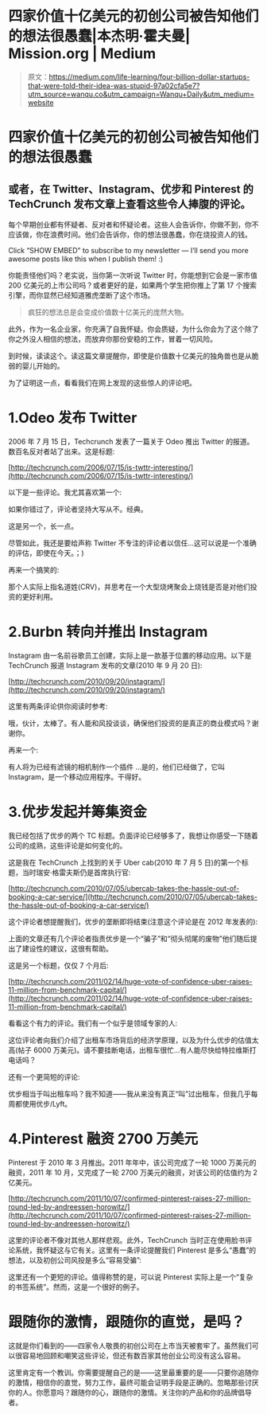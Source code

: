 # 四家价值十亿美元的初创公司被告知他们的想法很愚蠢|本杰明·霍夫曼| Mission.org | Medium

> 原文：<https://medium.com/life-learning/four-billion-dollar-startups-that-were-told-their-idea-was-stupid-97a02cfa5e7?utm_source=wanqu.co&utm_campaign=Wanqu+Daily&utm_medium=website>

# 四家价值十亿美元的初创公司被告知他们的想法很愚蠢

## 或者，在 Twitter、Instagram、优步和 Pinterest 的 TechCrunch 发布文章上查看这些令人捧腹的评论。

每个早期创业都有怀疑者、反对者和怀疑论者。这些人会告诉你，你做不到，你不应该做，你在浪费时间。他们会告诉你，你的想法很愚蠢，你在烧投资人的钱。



Click “SHOW EMBED” to subscribe to my newsletter — I’ll send you more awesome posts like this when I publish them! :)



你能责怪他们吗？老实说，当你第一次听说 Twitter 时，你能想到它会是一家市值 200 亿美元的上市公司吗？或者更好的是，如果两个学生把你推上了第 17 个搜索引擎，而你显然已经知道雅虎垄断了这个市场。

> 疯狂的想法总是会变成价值数十亿美元的庞然大物。

此外，作为一名企业家，你充满了自我怀疑。你会质疑，为什么你会为了这个除了你之外没人相信的想法，而放弃你那份安稳的工作，冒着一切风险。

到时候，读读这个。读这篇文章提醒你，即使是价值数十亿美元的独角兽也是从脆弱的婴儿开始的。

为了证明这一点，看看我们在网上发现的这些惊人的评论吧。

# 1.Odeo 发布 Twitter

2006 年 7 月 15 日，Techcrunch 发表了一篇关于 Odeo 推出 Twitter 的报道。数百名反对者站了出来。这是标题:



[http://techcrunch.com/2006/07/15/is-twttr-interesting/](http://techcrunch.com/2006/07/15/is-twttr-interesting/)



以下是一些评论。我尤其喜欢第一个:



如果你错过了，评论者坚持大写从不。经典。

这是另一个，长一点。



尽管如此，我还是要给声称 Twitter 不专注的评论者以信任…这可以说是一个准确的评估，即使在今天。；)

再来一个搞笑的:



那个人实际上指名道姓(CRV)，并思考在一个大型烧烤聚会上烧钱是否是对他们投资的更好利用。

# 2.Burbn 转向并推出 Instagram

Instagram 由一名前谷歌员工创建，实际上是一款基于位置的移动应用。以下是 TechCrunch 报道 Instagram 发布的文章(2010 年 9 月 20 日):



[http://techcrunch.com/2010/09/20/instagram/](http://techcrunch.com/2010/09/20/instagram/)



这里有两条评论供你阅读时参考:



哦，伙计，太棒了。有人能和风投谈谈，确保他们投资的是真正的商业模式吗？谢谢你。

再来一个:



有人将为已经有滤镜的相机制作一个插件 …是的，他们已经做了，它叫 Instagram，是一个移动应用程序。干得好。

# 3.优步发起并筹集资金

我已经包括了优步的两个 TC 标题。负面评论已经够多了，我想让你感受一下随着公司的成熟，这些评论是如何变化的。

这是我在 TechCrunch 上找到的关于 Uber cab(2010 年 7 月 5 日)的第一个标题，当时瑞安·格雷夫斯仍是首席执行官:



[http://techcrunch.com/2010/07/05/ubercab-takes-the-hassle-out-of-booking-a-car-service/](http://techcrunch.com/2010/07/05/ubercab-takes-the-hassle-out-of-booking-a-car-service/)



这个评论者想提醒我们，优步的垄断即将结束(注意这个评论是在 2012 年发表的):



上面的文章还有几个评论者指责优步是一个“骗子”和“彻头彻尾的废物”他们随后提出了建设性的建议，这很有帮助。

这是另一个标题，仅仅 7 个月后:



[http://techcrunch.com/2011/02/14/huge-vote-of-confidence-uber-raises-11-million-from-benchmark-capital/](http://techcrunch.com/2011/02/14/huge-vote-of-confidence-uber-raises-11-million-from-benchmark-capital/)



看看这个有力的评论。我们有一个似乎是领域专家的人:



这位评论者向我们介绍了出租车市场背后的经济学原理，以及为什么优步的估值太高(帖子 6000 万美元)。请不要挂断电话，出租车很忙…有人能尽快给特拉维斯打电话吗？

还有一个更简短的评论:



优步相当于叫出租车吗？我不知道——我从来没有真正“叫”过出租车，但我几乎每周都使用优步/Lyft。

# 4.Pinterest 融资 2700 万美元

Pinterest 于 2010 年 3 月推出。2011 年年中，该公司完成了一轮 1000 万美元的融资，2011 年 10 月，又完成了一轮 2700 万美元的融资，对该公司的估值约为 2 亿美元。



[http://techcrunch.com/2011/10/07/confirmed-pinterest-raises-27-million-round-led-by-andreessen-horowitz/](http://techcrunch.com/2011/10/07/confirmed-pinterest-raises-27-million-round-led-by-andreessen-horowitz/)



这里的评论者不像对其他人那样悲观。此外，TechCrunch 当时正在使用脸书评论系统，我怀疑这与它有关。这里有一条评论提醒我们 Pinterest 是多么“愚蠢”的想法，以及初创公司风投是多么“容易受骗”:



这里还有一个更短的评论。值得称赞的是，可以说 Pinterest 实际上是一个“复杂的书签系统”。然而，这是一个很好的例子。



# 跟随你的激情，跟随你的直觉，是吗？

这就是你们看到的——四家令人敬畏的初创公司在上市当天被套牢了。虽然我们可以很容易地回顾和嘲笑这些评论，但还有数百家其他创业公司没有这么容易。

这里肯定有一个教训。你需要提醒自己的是——这里最重要的是——只要你追随你的激情，相信你的直觉，努力工作，最终可能会证明手段是正确的。忽略那些讨厌你的人。你愿意吗？跟随你的心，跟随你的激情。关注你的产品和你的品牌倡导者。




















